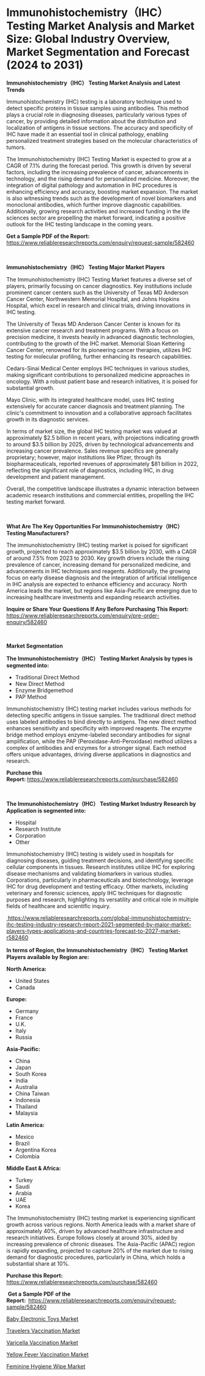 <p><h1>Immunohistochemistry（IHC） Testing Market Analysis and Market Size: Global Industry Overview, Market Segmentation and Forecast (2024 to 2031)</h1></p><p><strong>Immunohistochemistry（IHC） Testing Market Analysis and Latest Trends</strong></p>
<p><p>Immunohistochemistry (IHC) testing is a laboratory technique used to detect specific proteins in tissue samples using antibodies. This method plays a crucial role in diagnosing diseases, particularly various types of cancer, by providing detailed information about the distribution and localization of antigens in tissue sections. The accuracy and specificity of IHC have made it an essential tool in clinical pathology, enabling personalized treatment strategies based on the molecular characteristics of tumors.</p><p>The Immunohistochemistry (IHC) Testing Market is expected to grow at a CAGR of 7.1% during the forecast period. This growth is driven by several factors, including the increasing prevalence of cancer, advancements in technology, and the rising demand for personalized medicine. Moreover, the integration of digital pathology and automation in IHC procedures is enhancing efficiency and accuracy, boosting market expansion. The market is also witnessing trends such as the development of novel biomarkers and monoclonal antibodies, which further improve diagnostic capabilities. Additionally, growing research activities and increased funding in the life sciences sector are propelling the market forward, indicating a positive outlook for the IHC testing landscape in the coming years.</p></p>
<p><strong>Get a Sample PDF of the Report:&nbsp;</strong> <a href="https://www.reliableresearchreports.com/enquiry/request-sample/582460?utm_campaign=11&utm_medium=2&utm_source=Github&utm_content=ia&utm_term=27122024&utm_id=immunohistochemistryihc-testing">https://www.reliableresearchreports.com/enquiry/request-sample/582460</a></p>
<p>&nbsp;</p>
<p><strong>Immunohistochemistry（IHC） Testing Major Market Players</strong></p>
<p><p>The Immunohistochemistry (IHC) Testing Market features a diverse set of players, primarily focusing on cancer diagnostics. Key institutions include prominent cancer centers such as the University of Texas MD Anderson Cancer Center, Northwestern Memorial Hospital, and Johns Hopkins Hospital, which excel in research and clinical trials, driving innovations in IHC testing.</p><p>The University of Texas MD Anderson Cancer Center is known for its extensive cancer research and treatment programs. With a focus on precision medicine, it invests heavily in advanced diagnostic technologies, contributing to the growth of the IHC market. Memorial Sloan Kettering Cancer Center, renowned for its pioneering cancer therapies, utilizes IHC testing for molecular profiling, further enhancing its research capabilities.</p><p>Cedars-Sinai Medical Center employs IHC techniques in various studies, making significant contributions to personalized medicine approaches in oncology. With a robust patient base and research initiatives, it is poised for substantial growth.</p><p>Mayo Clinic, with its integrated healthcare model, uses IHC testing extensively for accurate cancer diagnosis and treatment planning. The clinic's commitment to innovation and a collaborative approach facilitates growth in its diagnostic services.</p><p>In terms of market size, the global IHC testing market was valued at approximately $2.5 billion in recent years, with projections indicating growth to around $3.5 billion by 2025, driven by technological advancements and increasing cancer prevalence. Sales revenue specifics are generally proprietary; however, major institutions like Pfizer, through its biopharmaceuticals, reported revenues of approximately $81 billion in 2022, reflecting the significant role of diagnostics, including IHC, in drug development and patient management.</p><p>Overall, the competitive landscape illustrates a dynamic interaction between academic research institutions and commercial entities, propelling the IHC testing market forward.</p></p>
<p>&nbsp;</p>
<p><strong>What Are The Key Opportunities For Immunohistochemistry（IHC） Testing Manufacturers?</strong></p>
<p><p>The immunohistochemistry (IHC) testing market is poised for significant growth, projected to reach approximately $3.5 billion by 2030, with a CAGR of around 7.5% from 2023 to 2030. Key growth drivers include the rising prevalence of cancer, increasing demand for personalized medicine, and advancements in IHC techniques and reagents. Additionally, the growing focus on early disease diagnosis and the integration of artificial intelligence in IHC analysis are expected to enhance efficiency and accuracy. North America leads the market, but regions like Asia-Pacific are emerging due to increasing healthcare investments and expanding research activities.</p></p>
<p><strong>Inquire or Share Your Questions If Any Before Purchasing This Report:</strong> <a href="https://www.reliableresearchreports.com/enquiry/pre-order-enquiry/582460?utm_campaign=11&utm_medium=2&utm_source=Github&utm_content=ia&utm_term=27122024&utm_id=immunohistochemistryihc-testing">https://www.reliableresearchreports.com/enquiry/pre-order-enquiry/582460</a></p>
<p>&nbsp;</p>
<p><strong>Market Segmentation</strong></p>
<p><strong>The Immunohistochemistry（IHC） Testing Market Analysis by types is segmented into:</strong></p>
<p><ul><li>Traditional Direct Method</li><li>New Direct Method</li><li>Enzyme Bridgemethod</li><li>PAP Method</li></ul></p>
<p><p>Immunohistochemistry (IHC) testing market includes various methods for detecting specific antigens in tissue samples. The traditional direct method uses labeled antibodies to bind directly to antigens. The new direct method enhances sensitivity and specificity with improved reagents. The enzyme bridge method employs enzyme-labeled secondary antibodies for signal amplification, while the PAP (Peroxidase-Anti-Peroxidase) method utilizes a complex of antibodies and enzymes for a stronger signal. Each method offers unique advantages, driving diverse applications in diagnostics and research.</p></p>
<p><strong>Purchase this Report:&nbsp;</strong><a href="https://www.reliableresearchreports.com/purchase/582460?utm_campaign=11&utm_medium=2&utm_source=Github&utm_content=ia&utm_term=27122024&utm_id=immunohistochemistryihc-testing">https://www.reliableresearchreports.com/purchase/582460</a></p>
<p>&nbsp;</p>
<p><strong>The Immunohistochemistry（IHC） Testing Market Industry Research by Application is segmented into:</strong></p>
<p><ul><li>Hospital</li><li>Research Institute</li><li>Corporation</li><li>Other</li></ul></p>
<p><p>Immunohistochemistry (IHC) testing is widely used in hospitals for diagnosing diseases, guiding treatment decisions, and identifying specific cellular components in tissues. Research institutes utilize IHC for exploring disease mechanisms and validating biomarkers in various studies. Corporations, particularly in pharmaceuticals and biotechnology, leverage IHC for drug development and testing efficacy. Other markets, including veterinary and forensic sciences, apply IHC techniques for diagnostic purposes and research, highlighting its versatility and critical role in multiple fields of healthcare and scientific inquiry.</p></p>
<p><a href="https://www.reliableresearchreports.com/global-immunohistochemistry-ihc-testing-industry-research-report-2021-segmented-by-major-market-players-types-applications-and-countries-forecast-to-2027-market-r582460?utm_campaign=11&utm_medium=2&utm_source=Github&utm_content=ia&utm_term=27122024&utm_id=immunohistochemistryihc-testing">&nbsp;https://www.reliableresearchreports.com/global-immunohistochemistry-ihc-testing-industry-research-report-2021-segmented-by-major-market-players-types-applications-and-countries-forecast-to-2027-market-r582460</a></p>
<p><strong>In terms of Region, the Immunohistochemistry（IHC） Testing Market Players available by Region are:</strong></p>
<p>
    <p> <strong> North America: </strong>
        <ul>
            <li>United States</li>
            <li>Canada</li>
        </ul>
        </p> 
    <p> <strong> Europe: </strong>
        <ul>
            <li>Germany</li>
            <li>France</li>
            <li>U.K.</li>
            <li>Italy</li>
            <li>Russia</li>
        </ul>
        </p> 
    <p> <strong> Asia-Pacific: </strong>
        <ul>
            <li>China</li>
            <li>Japan</li>
            <li>South Korea</li>
            <li>India</li>
            <li>Australia</li>
            <li>China Taiwan</li>
            <li>Indonesia</li>
            <li>Thailand</li>
            <li>Malaysia</li>
        </ul>
        </p> 
    <p> <strong> Latin America: </strong>
        <ul>
            <li>Mexico</li>
            <li>Brazil</li>
            <li>Argentina Korea</li>
            <li>Colombia</li>
        </ul>
        </p> 
    <p> <strong> Middle East & Africa: </strong>
        <ul>
            <li>Turkey</li>
            <li>Saudi</li>
            <li>Arabia</li>
            <li>UAE</li>
            <li>Korea</li>
        </ul>
    </p>
    </p>
<p><p>The Immunohistochemistry (IHC) testing market is experiencing significant growth across various regions. North America leads with a market share of approximately 40%, driven by advanced healthcare infrastructure and research initiatives. Europe follows closely at around 30%, aided by increasing prevalence of chronic diseases. The Asia-Pacific (APAC) region is rapidly expanding, projected to capture 20% of the market due to rising demand for diagnostic procedures, particularly in China, which holds a substantial share at 10%.</p></p>
<p><strong>Purchase this Report: </strong><a href="https://www.reliableresearchreports.com/purchase/582460?utm_campaign=11&utm_medium=2&utm_source=Github&utm_content=ia&utm_term=27122024&utm_id=immunohistochemistryihc-testing">https://www.reliableresearchreports.com/purchase/582460</a></p>
<p>&nbsp;<strong>Get a Sample PDF of the Report:&nbsp;&nbsp;</strong><a href="https://www.reliableresearchreports.com/enquiry/request-sample/582460?utm_campaign=11&utm_medium=2&utm_source=Github&utm_content=ia&utm_term=27122024&utm_id=immunohistochemistryihc-testing">https://www.reliableresearchreports.com/enquiry/request-sample/582460</a></p>
<p><strong></strong></p>
<p><p><a href="https://github.com/ChiragRp1/Market-Research-Report-List-6/blob/main/baby-electronic-toys-market.md?utm_campaign=11&utm_medium=2&utm_source=Github&utm_content=ia&utm_term=27122024&utm_id=immunohistochemistryihc-testing">Baby Electronic Toys Market</a></p><p><a href="https://www.linkedin.com/pulse/travelers-vaccination-market-outlook-2024-2031-projected-t5b6f?utm_campaign=11&utm_medium=2&utm_source=Github&utm_content=ia&utm_term=27122024&utm_id=immunohistochemistryihc-testing">Travelers Vaccination Market</a></p><p><a href="https://www.linkedin.com/pulse/global-varicella-vaccination-market-size-trends-analysis-ng64f?utm_campaign=11&utm_medium=2&utm_source=Github&utm_content=ia&utm_term=27122024&utm_id=immunohistochemistryihc-testing">Varicella Vaccination Market</a></p><p><a href="https://www.linkedin.com/pulse/industry-insights-global-yellow-fever-vaccination-markets-j9ahf?utm_campaign=11&utm_medium=2&utm_source=Github&utm_content=ia&utm_term=27122024&utm_id=immunohistochemistryihc-testing">Yellow Fever Vaccination Market</a></p><p><a href="https://github.com/gukenneth26571/Market-Research-Report-List-1/blob/main/feminine-hygiene-wipe-market.md?utm_campaign=11&utm_medium=2&utm_source=Github&utm_content=ia&utm_term=27122024&utm_id=immunohistochemistryihc-testing">Feminine Hygiene Wipe Market</a></p></p>